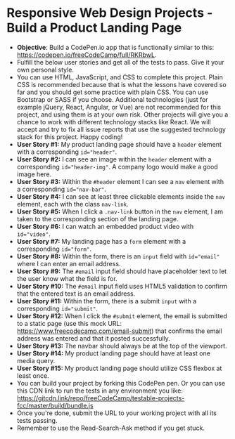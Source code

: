 # Responsive Web Design Projects - Build a Product Landing Page

* **Objective**: Build a CodePen.io app that is functionally similar to this: https://codepen.io/freeCodeCamp/full/RKRbwL.
* Fulfill the below user stories and get all of the tests to pass. Give it your own personal style.
* You can use HTML, JavaScript, and CSS to complete this project. Plain CSS is recommended because that is what the lessons have covered so far and you should get some practice with plain CSS. You can use Bootstrap or SASS if you choose. Additional technologies (just for example jQuery, React, Angular, or Vue) are not recommended for this project, and using them is at your own risk. Other projects will give you a chance to work with different technology stacks like React. We will accept and try to fix all issue reports that use the suggested technology stack for this project. Happy coding!
* **User Story #1:** My product landing page should have a ```header``` element with a corresponding ```id="header"```.
* **User Story #2:** I can see an image within the ```header``` element with a corresponding ```id="header-img"```. A company logo would make a good image here.
* **User Story #3:** Within the ```#header``` element I can see a ```nav``` element with a corresponding ```id="nav-bar"```.
* **User Story #4:** I can see at least three clickable elements inside the ```nav``` element, each with the class ```nav-link```.
* **User Story #5:** When I click a ```.nav-link``` button in the ```nav``` element, I am taken to the corresponding section of the landing page.
* **User Story #6:** I can watch an embedded product video with ```id="video"```.
* **User Story #7:** My landing page has a ```form``` element with a corresponding ```id="form"```.
* **User Story #8:** Within the form, there is an ```input``` field with ```id="email"``` where I can enter an email address.
* **User Story #9:** The ```#email``` input field should have placeholder text to let the user know what the field is for.
* **User Story #10:** The ```#email``` input field uses HTML5 validation to confirm that the entered text is an email address.
* **User Story #11:** Within the form, there is a submit ```input``` with a corresponding ```id="submit"```.
* **User Story #12:** When I click the ```#submit``` element, the email is submitted to a static page (use this mock URL: https://www.freecodecamp.com/email-submit) that confirms the email address was entered and that it posted successfully.
* **User Story #13:** The navbar should always be at the top of the viewport.
* **User Story #14:** My product landing page should have at least one media query.
* **User Story #15:** My product landing page should utilize CSS flexbox at least once.
* You can build your project by forking this CodePen pen. Or you can use this CDN link to run the tests in any environment you like: https://gitcdn.link/repo/freeCodeCamp/testable-projects-fcc/master/build/bundle.js
* Once you're done, submit the URL to your working project with all its tests passing.
* Remember to use the Read-Search-Ask method if you get stuck.